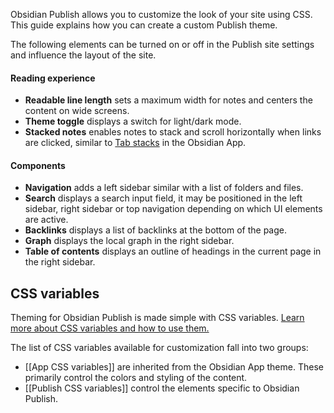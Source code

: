 Obsidian Publish allows you to customize the look of your site using CSS. This guide explains how you can create a custom Publish theme.

The following elements can be turned on or off in the Publish site settings and influence the layout of the site.

#### Reading experience

- **Readable line length** sets a maximum width for notes and centers the content on wide screens.
- **Theme toggle** displays a switch for light/dark mode.
- **Stacked notes** enables notes to stack and scroll horizontally when links are clicked, similar to [Tab stacks](https://help.obsidian.md/User+interface/Use+tabs+in+Obsidian#Stack+tab+groups) in the Obsidian App.

#### Components

- **Navigation** adds a left sidebar similar with a list of folders and files.
- **Search** displays a search input field, it may be positioned in the left sidebar, right sidebar or top navigation depending on which UI elements are active.
- **Backlinks** displays a list of backlinks at the bottom of the page.
- **Graph** displays the local graph in the right sidebar.
- **Table of contents** displays an outline of headings in the current page in the right sidebar.

## CSS variables

Theming for Obsidian Publish is made simple with CSS variables. [Learn more about CSS variables and how to use them.](https://developer.mozilla.org/en-US/docs/Web/CSS/Using_CSS_custom_properties) 

The list of CSS variables available for customization fall into two groups:

- [[App CSS variables]] are inherited from the Obsidian App theme. These primarily control the colors and styling of the content.
- [[Publish CSS variables]] control the elements specific to Obsidian Publish.